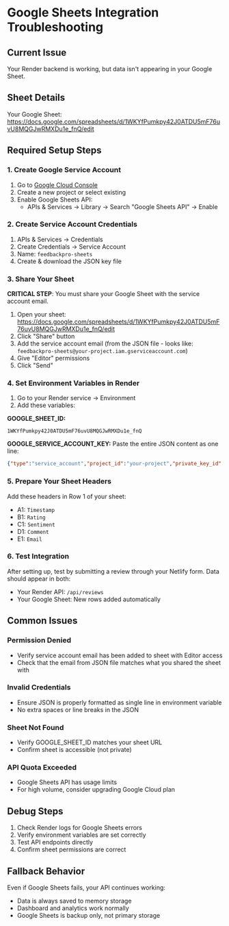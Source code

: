 # Google Sheets Integration Troubleshooting

## Current Issue
Your Render backend is working, but data isn't appearing in your Google Sheet.

## Sheet Details
Your Google Sheet: https://docs.google.com/spreadsheets/d/1WKYfPumkpy42J0ATDU5mF76uvU8MQGJwRMXDu1e_fnQ/edit

## Required Setup Steps

### 1. Create Google Service Account
1. Go to [Google Cloud Console](https://console.cloud.google.com/)
2. Create a new project or select existing
3. Enable Google Sheets API:
   - APIs & Services → Library → Search "Google Sheets API" → Enable

### 2. Create Service Account Credentials
1. APIs & Services → Credentials
2. Create Credentials → Service Account
3. Name: `feedbackpro-sheets`
4. Create & download the JSON key file

### 3. Share Your Sheet
**CRITICAL STEP**: You must share your Google Sheet with the service account email.

1. Open your sheet: https://docs.google.com/spreadsheets/d/1WKYfPumkpy42J0ATDU5mF76uvU8MQGJwRMXDu1e_fnQ/edit
2. Click "Share" button
3. Add the service account email (from the JSON file - looks like: `feedbackpro-sheets@your-project.iam.gserviceaccount.com`)
4. Give "Editor" permissions
5. Click "Send"

### 4. Set Environment Variables in Render
1. Go to your Render service → Environment
2. Add these variables:

**GOOGLE_SHEET_ID:**
```
1WKYfPumkpy42J0ATDU5mF76uvU8MQGJwRMXDu1e_fnQ
```

**GOOGLE_SERVICE_ACCOUNT_KEY:**
Paste the entire JSON content as one line:
```json
{"type":"service_account","project_id":"your-project","private_key_id":"...","private_key":"-----BEGIN PRIVATE KEY-----\n...\n-----END PRIVATE KEY-----\n","client_email":"feedbackpro-sheets@your-project.iam.gserviceaccount.com","client_id":"...","auth_uri":"https://accounts.google.com/o/oauth2/auth","token_uri":"https://oauth2.googleapis.com/token","auth_provider_x509_cert_url":"https://www.googleapis.com/oauth2/v1/certs","client_x509_cert_url":"..."}
```

### 5. Prepare Your Sheet Headers
Add these headers in Row 1 of your sheet:
- A1: `Timestamp`
- B1: `Rating` 
- C1: `Sentiment`
- D1: `Comment`
- E1: `Email`

### 6. Test Integration
After setting up, test by submitting a review through your Netlify form. Data should appear in both:
- Your Render API: `/api/reviews`
- Your Google Sheet: New rows added automatically

## Common Issues

### Permission Denied
- Verify service account email has been added to sheet with Editor access
- Check that the email from JSON file matches what you shared the sheet with

### Invalid Credentials
- Ensure JSON is properly formatted as single line in environment variable
- No extra spaces or line breaks in the JSON

### Sheet Not Found
- Verify GOOGLE_SHEET_ID matches your sheet URL
- Confirm sheet is accessible (not private)

### API Quota Exceeded
- Google Sheets API has usage limits
- For high volume, consider upgrading Google Cloud plan

## Debug Steps
1. Check Render logs for Google Sheets errors
2. Verify environment variables are set correctly
3. Test API endpoints directly
4. Confirm sheet permissions are correct

## Fallback Behavior
Even if Google Sheets fails, your API continues working:
- Data is always saved to memory storage
- Dashboard and analytics work normally
- Google Sheets is backup only, not primary storage